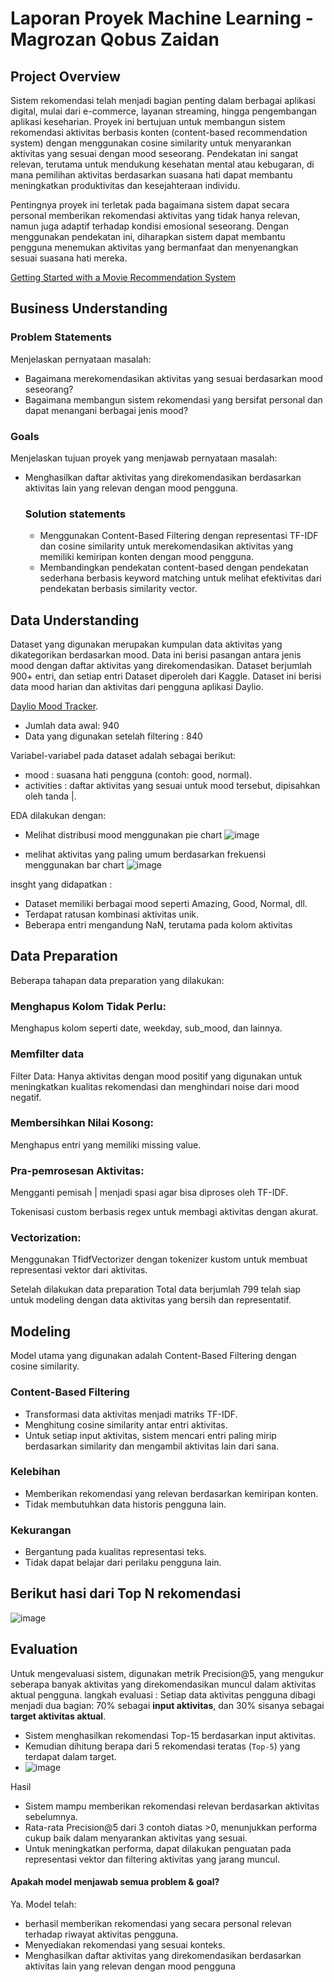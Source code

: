# Laporan Proyek Machine Learning - Magrozan Qobus Zaidan

## Project Overview
Sistem rekomendasi telah menjadi bagian penting dalam berbagai aplikasi digital, mulai dari e-commerce, layanan streaming, hingga pengembangan aplikasi keseharian. Proyek ini bertujuan untuk membangun sistem rekomendasi aktivitas berbasis konten (content-based recommendation system) dengan menggunakan cosine similarity untuk menyarankan aktivitas yang sesuai dengan mood seseorang. Pendekatan ini sangat relevan, terutama untuk mendukung kesehatan mental atau kebugaran, di mana pemilihan aktivitas berdasarkan suasana hati dapat membantu meningkatkan produktivitas dan kesejahteraan individu.

Pentingnya proyek ini terletak pada bagaimana sistem dapat secara personal memberikan rekomendasi aktivitas yang tidak hanya relevan, namun juga adaptif terhadap kondisi emosional seseorang. Dengan menggunakan pendekatan ini, diharapkan sistem dapat membantu pengguna menemukan aktivitas yang bermanfaat dan menyenangkan sesuai suasana hati mereka.
  
  [Getting Started with a Movie Recommendation System](https://www.kaggle.com/code/ibtesama/getting-started-with-a-movie-recomme) 

## Business Understanding

### Problem Statements

Menjelaskan pernyataan masalah:
- Bagaimana merekomendasikan aktivitas yang sesuai berdasarkan mood seseorang?
- Bagaimana membangun sistem rekomendasi yang bersifat personal dan dapat menangani berbagai jenis mood?

### Goals

Menjelaskan tujuan proyek yang menjawab pernyataan masalah:
- Menghasilkan daftar aktivitas yang direkomendasikan berdasarkan aktivitas lain yang relevan dengan mood pengguna.

    ### Solution statements
    - Menggunakan Content-Based Filtering dengan representasi TF-IDF dan cosine similarity untuk merekomendasikan aktivitas yang memiliki kemiripan konten dengan mood pengguna.
    - Membandingkan pendekatan content-based dengan pendekatan sederhana berbasis keyword matching untuk melihat efektivitas dari pendekatan berbasis similarity vector.

## Data Understanding
Dataset yang digunakan merupakan kumpulan data aktivitas yang dikategorikan berdasarkan mood. Data ini berisi pasangan antara jenis mood dengan daftar aktivitas yang direkomendasikan. Dataset berjumlah 900+ entri, dan setiap entri 
Dataset diperoleh dari Kaggle. Dataset ini berisi data mood harian dan aktivitas dari pengguna aplikasi Daylio.

[Daylio Mood Tracker](https://www.kaggle.com/datasets/kingabzpro/daylio-mood-tracker).  
- Jumlah data awal: 940
- Data yang digunakan setelah filtering : 840
  
Variabel-variabel pada dataset adalah sebagai berikut:
- mood : suasana hati pengguna (contoh: good, normal).
- activities : daftar aktivitas yang sesuai untuk mood tersebut, dipisahkan oleh tanda |.
  
EDA dilakukan dengan:
- Melihat distribusi mood menggunakan pie chart
  ![image](https://github.com/user-attachments/assets/db0e3485-b3ee-4dd1-8580-b705f0fc9d38)

- melihat aktivitas yang paling umum berdasarkan frekuensi menggunakan bar chart
  ![image](https://github.com/user-attachments/assets/7d9b1ffd-49ef-40e1-87b5-8a6aa47a6c04)

insght yang didapatkan :  
- Dataset memiliki berbagai mood seperti Amazing, Good, Normal, dll.
- Terdapat ratusan kombinasi aktivitas unik.
- Beberapa entri mengandung NaN, terutama pada kolom aktivitas

  
## Data Preparation
Beberapa tahapan data preparation yang dilakukan:

### Menghapus Kolom Tidak Perlu:

Menghapus kolom seperti date, weekday, sub_mood, dan lainnya.

### Memfilter data
Filter Data: Hanya aktivitas dengan mood positif yang digunakan untuk meningkatkan kualitas rekomendasi dan menghindari noise dari mood negatif.

### Membersihkan Nilai Kosong:

Menghapus entri yang memiliki missing value.

### Pra-pemrosesan Aktivitas:

Mengganti pemisah | menjadi spasi agar bisa diproses oleh TF-IDF.

Tokenisasi custom berbasis regex untuk membagi aktivitas dengan akurat.

### Vectorization:

Menggunakan TfidfVectorizer dengan tokenizer kustom untuk membuat representasi vektor dari aktivitas.

Setelah dilakukan data preparation Total data berjumlah 799 telah siap untuk modeling dengan data aktivitas yang bersih dan representatif.

## Modeling
Model utama yang digunakan adalah Content-Based Filtering dengan cosine similarity.
### Content-Based Filtering
- Transformasi data aktivitas menjadi matriks TF-IDF.
- Menghitung cosine similarity antar entri aktivitas.
- Untuk setiap input aktivitas, sistem mencari entri paling mirip berdasarkan similarity dan mengambil aktivitas lain dari sana.
### Kelebihan 
- Memberikan rekomendasi yang relevan berdasarkan kemiripan konten.
- Tidak membutuhkan data historis pengguna lain.
### Kekurangan
- Bergantung pada kualitas representasi teks.
- Tidak dapat belajar dari perilaku pengguna lain.

## Berikut hasi dari Top N rekomendasi
![image](https://github.com/user-attachments/assets/688afed1-5df1-42d2-8b60-bf74bddd823d)


## Evaluation
Untuk mengevaluasi sistem, digunakan metrik Precision@5, yang mengukur seberapa banyak aktivitas yang direkomendasikan muncul dalam aktivitas aktual pengguna.
langkah evaluasi :
 Setiap data aktivitas pengguna dibagi menjadi dua bagian: 70% sebagai **input aktivitas**, dan 30% sisanya sebagai **target aktivitas aktual**.
- Sistem menghasilkan rekomendasi Top-15 berdasarkan input aktivitas.
- Kemudian dihitung berapa dari 5 rekomendasi teratas (`Top-5`) yang terdapat dalam target.
- ![image](https://github.com/user-attachments/assets/a31a0129-408e-4c41-9b6e-6352dd2ee7d8)


Hasil 
- Sistem mampu memberikan rekomendasi relevan berdasarkan aktivitas sebelumnya.
- Rata-rata Precision@5 dari 3 contoh diatas >0, menunjukkan performa cukup baik dalam menyarankan aktivitas yang sesuai.
- Untuk meningkatkan performa, dapat dilakukan penguatan pada representasi vektor dan filtering aktivitas yang jarang muncul.
#### Apakah model menjawab semua problem & goal?
Ya. Model telah:
- berhasil memberikan rekomendasi yang secara personal relevan terhadap riwayat aktivitas pengguna.
- Menyediakan rekomendasi yang sesuai konteks.
- Menghasilkan daftar aktivitas yang direkomendasikan berdasarkan aktivitas lain yang relevan dengan mood pengguna
